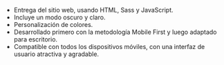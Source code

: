 - Entrega del sitio web, usando HTML, Sass y JavaScript.
- Incluye un modo oscuro y claro.
- Personalización de colores.
- Desarrollado primero con la metodología Mobile First y luego adaptado para escritorio.
- Compatible con todos los dispositivos móviles, con una interfaz de usuario atractiva y agradable.
